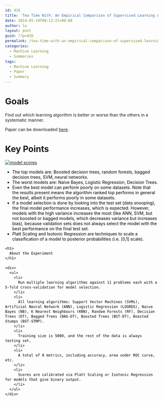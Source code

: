 ```yaml
---
id: 416
title: 'Tea Time With: An Empirical Comparison of Supervised Learning Algorithms'
date: 2014-05-19T08:12:21+00:00
author: lo
layout: post
guid: /?p=416
permalink: /tea-time-with-an-empirical-comparison-of-supervised-learning-algorithms/
categories:
  - Machine Learning
  - Summaries
tags:
  - Machine Learning
  - Paper
  - Summary
---
```

# Goals

Find out which learning algorithm is better or worse than the others in a systematic manner.

Paper can be downloaded [here](http://www.cs.cornell.edu/~caruana/ctp/ct.papers/caruana.icml06.pdf).

# Key Points

[<img class="aligncenter size-full wp-image-417" src="/wp-content/uploads/2014/05/model-scores.png" alt="model scores" width="825" height="597" srcset="/wp-content/uploads/2014/05/model-scores.png 825w, /wp-content/uploads/2014/05/model-scores-580x419.png 580w, /wp-content/uploads/2014/05/model-scores-624x451.png 624w" sizes="(max-width: 825px) 100vw, 825px" />](/wp-content/uploads/2014/05/model-scores.png)

<div>
  <div style="color: #000000;">
    <ul>
      <li>
        The top models are: Boosted decision trees, random forests, bagged decision trees, SVM, neural networks.
      </li>
      <li>
        The worst models are: Naive Bayes, Logistic Regression, Decision Trees.
      </li>
      <li>
        Even the best model can perform poorly on some datasets. Note that the results present means the algorithm ranked top performs in general the best, albeit it performs poorly in some datasets.
      </li>
      <li>
        If a model selection is done by looking into the test set (data snooping), the final model performance increases, which is expected. However, models with the high variance increases the most (like ANN, SVM, but not boosted or bagged models, which decreases variance but increases bias), because validation sets does not always select the model with the best performance on the final test set.
      </li>
      <li>
        Platt Scaling and Isotonic Regression are techniques to scale a classification of a model to posterior probabilities (i.e. [0,1] scale).
      </li>
    </ul>
    
    <h1>
      About the Experiment
    </h1>
    
    <div>
      <ul>
        <li>
          Run multiple learning algorithms against 11 problems each with a 5-fold cross-validation for model selection.
        </li>
        <li>
          All learning algorithms: Support Vector Machines (SVMs), Artificial Neural Network (ANN), Logistic Regression (LOGREG), Naive Bayes (NB), K Nearest Neighbours (KNN), Random Forests (RF), Decision Trees (DT), Bagged Trees (BAG-DT), Boosted Trees (BST-DT), Boosted Stumps (BST-STMP).
        </li>
        <li>
          Training size is 5000, and the rest of the data is always testing set.
        </li>
        <li>
          A total of 8 metrics, including accuracy, area under ROC curve, etc.
        </li>
        <li>
          Scores are calibrated via Platt Scaling or Isotonic Regression for models that give binary output.
        </li>
      </ul>
    </div>
  </div>
</div>